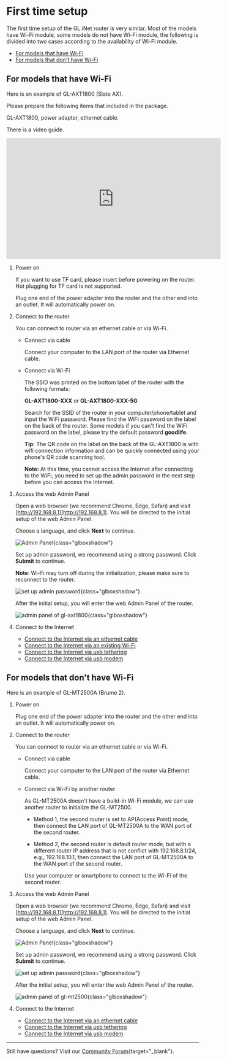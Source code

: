 # First time setup

The first time setup of the GL.iNet router is very similar. Most of the models have Wi-Fi module, some models do not have Wi-Fi module, the following is divided into two cases according to the availability of Wi-Fi module.

* [For models that have Wi-Fi](#for-models-that-have-wi-fi)
* [For models that don't have Wi-Fi](#for-models-that-dont-have-wi-fi)

## For models that have Wi-Fi

Here is an example of GL-AXT1800 (Slate AX).

Please prepare the following items that included in the package.

GL-AXT1800, power adapter, ethernet cable.

There is a video guide.

<iframe width="560" height="315" src="https://www.youtube.com/embed/f7DYULL6ZSI" title="YouTube video player" frameborder="0" allow="accelerometer; autoplay; clipboard-write; encrypted-media; gyroscope; picture-in-picture" allowfullscreen></iframe>

1. Power on

    If you want to use TF card, please insert before powering on the router. Hot plugging for TF card is not supported.

    Plug one end of the power adapter into the router and the other end into an outlet. It will automatically power on.

2. Connect to the router

    You can connect to router via an ethernet cable or via Wi-Fi.

    * Connect via cable

        Connect your computer to the LAN port of the router via Ethernet cable.

    * Connect via Wi-Fi

        The SSID was printed on the bottom label of the router with the following formats:

        **GL-AXT1800-XXX** or **GL-AXT1800-XXX-5G**

        Search for the SSID of the router in your computer/phone/tablet and input the WiFi password. Please find the WiFi password on the label on the back of the router. Some models if you can't find the WiFi password on the label, please try the default password **goodlife**.

        **Tip:** The QR code on the label on the back of the GL-AXT1800 is with wifi connection information and can be quickly connected using your phone's QR code scanning tool.

        **Note:** At this time, you cannot access the Internet after connecting to the WiFi, you need to set up the admin password in the next step before you can access the Internet.

3. Access the web Admin Panel

    Open a web browser (we recommend Chrome, Edge, Safari) and visit [http://192.168.8.1](http://192.168.8.1). You will be directed to the initial setup of the web Admin Panel.

    Choose a language, and click **Next** to continue.

    ![Admin Panel](https://static.gl-inet.com/docs/en/4/tutorials/first_time_setup/admin_panel_first_time_login.png){class="glboxshadow"}

    Set up admin password, we recommend using a strong password. Click **Submit** to continue.

    **Note**: Wi-Fi may turn off during the initialization, please make sure to reconnect to the router.

    ![set up admin password](https://static.gl-inet.com/docs/en/4/tutorials/first_time_setup/set_up_your_admin_password.png){class="glboxshadow"}

    After the initial setup, you will enter the web Admin Panel of the router.

    ![admin panel of gl-axt1800](https://static.gl-inet.com/docs/en/4/tutorials/first_time_setup/admin_panel_gl-axt1800.png){class="glboxshadow"}

4. Connect to the Internet

    * [Connect to the Internet via an ethernet cable](../internet_ethernet)
    * [Connect to the Internet via an existing Wi-Fi](../internet_repeater)
    * [Connect to the Internet via usb tethering](../internet_tethering)
    * [Connect to the Internet via usb modem](../internet_cellular)

## For models that don't have Wi-Fi

Here is an example of GL-MT2500A (Brume 2).

1. Power on

    Plug one end of the power adapter into the router and the other end into an outlet. It will automatically power on.

2. Connect to the router

    You can connect to router via an ethernet cable or via Wi-Fi.

    * Connect via cable

        Connect your computer to the LAN port of the router via Ethernet cable.

    * Connect via Wi-Fi by another router

        As GL-MT2500A doesn't have a build-in Wi-Fi module, we can use another router to initialize the GL-MT2500.

        * Method 1, the second router is set to AP(Access Point) mode, then connect the LAN port of GL-MT2500A to the WAN port of the second router.

        * Method 2, the second router is default router mode, but with a different router IP address that is not conflict with 192.168.8.1/24, e.g., 192.168.10.1, then connect the LAN port of GL-MT2500A to the WAN port of the second router.

        Use your computer or smartphone to connect to the Wi-Fi of the second router.

3. Access the web Admin Panel

    Open a web browser (we recommend Chrome, Edge, Safari) and visit [http://192.168.8.1](http://192.168.8.1). You will be directed to the initial setup of the web Admin Panel.

    Choose a language, and click **Next** to continue.

    ![Admin Panel](https://static.gl-inet.com/docs/en/4/tutorials/first_time_setup/admin_panel_first_time_login_gl-mt2500.png){class="glboxshadow"}

    Set up admin password, we recommend using a strong password. Click **Submit** to continue.

    ![set up admin password](https://static.gl-inet.com/docs/en/4/tutorials/first_time_setup/set_up_your_admin_password_gl-mt2500.png){class="glboxshadow"}

    After the initial setup, you will enter the web Admin Panel of the router.

    ![admin panel of gl-mt2500](https://static.gl-inet.com/docs/en/4/tutorials/first_time_setup/admin_panel_gl-mt2500.png){class="glboxshadow"}

4. Connect to the Internet

    * [Connect to the Internet via an ethernet cable](../internet_ethernet)
    * [Connect to the Internet via usb tethering](../internet_tethering)
    * [Connect to the Internet via usb modem](../internet_cellular)

---

Still have questions? Visit our [Community Forum](https://forum.gl-inet.com){target="_blank"}.
